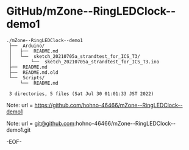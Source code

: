 # GitHub/mZone--RingLEDClock--demo1

    ./mZone--RingLEDClock--demo1
     ├──  Arduino/
     │   ├──  README.md
     │   └──  sketch_20210705a_strandtest_for_ICS_T3/
     │       └──  sketch_20210705a_strandtest_for_ICS_T3.ino
     ├──  README.md
     ├──  README.md.old
     └──  Scripts/
         └──  README.md
     
     3 directories, 5 files (Sat Jul 30 01:01:33 JST 2022)


Note: url = https://github.com/hohno-46466/mZone--RingLEDClock--demo1

Note: url = git@github.com:hohno-46466/mZone--RingLEDClock--demo1.git

-EOF-
